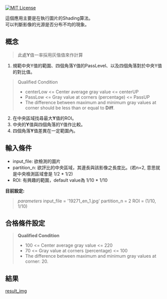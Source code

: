 [![MIT License](https://img.shields.io/badge/license-MIT-blue.svg?style=flat)](http://choosealicense.com/licenses/mit/)

這個應用主要是在執行圖片的Shading算法。  
可以判斷影像的光源是否分布不均的現象。

## 概念

> 此處**Y**值一率採用灰偕值來作計算

1. 規範中央Y值的範圍、四個角落Y值的PassLevel、以及四個角落對於中央Y值的對比值。  
  > Qualified Condition
  > * centerLow <= Center average gray value <= centerUP
  > * PassLow <= Gray value at corners (percentage) <= PassUP
  > * The difference between maximum and minimum gray values at corner should be less than or equal to **Diff**.  
  
2. 在中央區域找尋最大**Y**值的ROI。
3. 中央的**Y**值與四個角落的Y值作比較。
4. 四個角落**Y**值差異在一定範圍內。

## 輸入條件

- input_file: 欲檢測的圖片
- partition_n: 欲評比的中央區域，其邊長與該影像之長度比。(若n=2, 意思就是中央檢測區域會是 1/2 * 1/2)
- ROI: 有興趣的範圍，default value為 1/10 * 1/10

**目前設定:**

> _parameters_
> input_file = '19271_en_1.jpg'
> partition_n = 2
> ROI = (1/10, 1/10)

## 合格條件設定

> **Qualified Condition**
> * 100 <= Center average gray value <= 220
> * 70 <= Gray value at corners (percentage) <= 100
> * The difference between maximum and minimum gray values at corner: 20.


## 結果

[result_img](未完成上傳)
